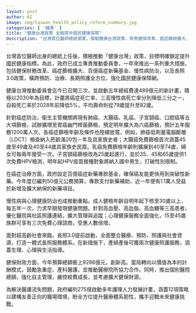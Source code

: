 ```yaml
---
layout: post
author: AI
image: img/taiwan_health_policy_reform_summary.jpg
categories: [ '健康' ]
title: "健康台灣政策 全面提升國民健康保障"
description: "台灣首位醫師總統領軍，推動健康台灣政策，聚焦健保改革、癌症篩檢擴大、新藥基金、慢性病與心理健康防治及長照3.0，啟動489億元新計畫，盼2030年降低主要疾病死亡率、提升平均壽命。措施包括六癌篩檢、早期成人健檢、心理諮詢補助、友善護理職場及健保財政創新，致力構築全方位健康保障網。"
---
```

台灣首位醫師出身的總統上任後，積極推動「健康台灣」政策，目標明確鎖定提升國民健康指標。為此，政府已成立專責推動委員會，一年來推出一系列重大措施，包括健保財務改革、癌症篩檢擴大、百億癌症新藥基金、慢性病防治，以及長照3.0政策，橫跨預防、治療、長期照護全方位，強化國民健康保障網。

健康台灣推動委員會迄今已召開三次，並啟動五年總經費達489億元的新計畫，積極以2030年為目標，計畫將癌症死亡率、三高慢性病死亡率分別降低三分之一，自殺死亡率於2028年前降低5%，平均壽命則從79歲提升至82歲。

針對癌症防治，衛生主管機關將現有肺癌、大腸癌、乳癌、子宮頸癌、口腔癌等五大項篩檢，試辦擴增至胃癌幽門桿菌篩檢，預定明年擴大為六癌篩檢，預計五年服務1200萬人次。各癌症篩檢年齡及條件也陸續放寬，例如，肺癌低劑量電腦斷層（LDCT）檢查納入菸齡滿20包－年及具家族史者；大腸癌免費篩檢首次涵蓋45歲至49歲及40至44歲具家族史民眾。乳癌免費篩檢年齡則擴展到40至74歲，婦女可每兩年接受一次。子宮頸癌篩檢改為25歲起進行，並於35、45和65歲提供1次免費HPV檢測，明年起HPV疫苗接種對象將納入國中男生，打破性別限制。

在癌症治療方面，政府設定百億癌症新藥專款基金，確保癌友能更快用到突破性新藥。今年度已編列50億元公務預算，專款支付新藥補助，近一年便有1.1萬人受益於新增及擴大納保的新藥項目。

慢性病與心理健康防治也成推動重點。成人健檢年齡自明年起下修至30歲以上，每五年一次，力求早期發現健康問題。針對高血壓、高血脂、高血糖等三高患者，優化醫院與社區照護連結，擴大管理與追蹤；心理健康服務全面強化，15至45歲族群可享有三次免費心理諮商，受惠人數倍增。

面對超高齡社會來臨，長照3.0提前啟動，全面整合醫療、預防、照護與社會資源，打造一體式長照服務體系。在新措施下，產婦產後可獲兩次健康照護服務，涵蓋生理、心理與生活指導。

健保財政方面，今年預算總額衝上9286億元，創新高。當局轉向以價值為本的計酬模式，鼓勵急重症、產科醫護，並推動醫療院所協力合作。同時，推出個別醫院總額，強化自主管理，嚴控經費成長，並考慮擴大健保財源。

為解決醫護流失問題，政府編列275億啟動多年護理人力發展計畫，涵蓋12項策略以建構友善正向的職場環境，盼全方位提升醫療體系韌性，攜手迎戰未來健康挑戰。